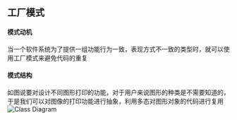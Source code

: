 ## 工厂模式
#### 模式动机
当一个软件系统为了提供一组功能行为一致，表现方式不一致的类型时，就可以使用工厂模式来避免代码的重复
#### 模式结构
如图说要对设计不同图形打印的功能，对于用户来说图形的种类是不需要知道的，于是我们可以对图像的打印功能进行抽象，利用多态对图形对象的代码进行复用
![Class Diagram](http://www.plantuml.com/plantuml/proxy?src=https://raw.githubusercontent.com/yueyangtian/Design-pattern/master/UML/factory.puml)